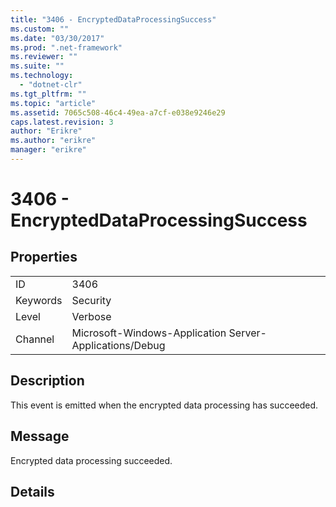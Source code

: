 ```yaml
---
title: "3406 - EncryptedDataProcessingSuccess"
ms.custom: ""
ms.date: "03/30/2017"
ms.prod: ".net-framework"
ms.reviewer: ""
ms.suite: ""
ms.technology: 
  - "dotnet-clr"
ms.tgt_pltfrm: ""
ms.topic: "article"
ms.assetid: 7065c508-46c4-49ea-a7cf-e038e9246e29
caps.latest.revision: 3
author: "Erikre"
ms.author: "erikre"
manager: "erikre"
---
```

# 3406 - EncryptedDataProcessingSuccess
## Properties  
  
|||  
|-|-|  
|ID|3406|  
|Keywords|Security|  
|Level|Verbose|  
|Channel|Microsoft-Windows-Application Server-Applications/Debug|  
  
## Description  
 This event is emitted when the encrypted data processing has succeeded.  
  
## Message  
 Encrypted data processing succeeded.  
  
## Details
